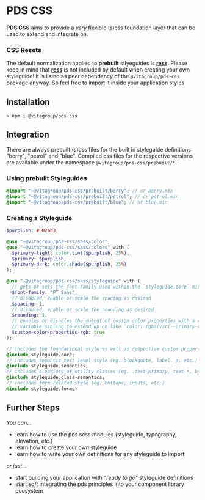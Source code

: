 # PDS CSS

**PDS CSS** aims to provide a _very_ flexible (s)css foundation layer that can be used to extend and integrate on.

### CSS Resets

The default normalization applied to **prebuilt** stlyeguides is [**ress**][ress]. Please keep in mind that
[**ress**][ress] is not included by default when creating your own styleguide! It is listed as peer dependency of
the `@vitagroup/pds-css` package anyway. So feel free to import it inside your application styles.

[ress]: https://github.com/filipelinhares/ress

## Installation

```
> npm i @vitagroup/pds-css
```

## Integration

There are always prebuilt (s)css files for the built in styleguide definitions "berry", "petrol" and "blue". Compiled
css files for the respective versions are available under the namespace `@vitagroup/pds-css/prebuilt/*`.

### Using prebuilt Styleguides

```sass
@import "~@vitagroup/pds-css/prebuilt/berry"; // or berry.min
@import "~@vitagroup/pds-css/prebuilt/petrol"; // or petrol.min
@import "~@vitagroup/pds-css/prebuilt/blue"; // or blue.min
```

### Creating a Styleguide

```sass
$purplish: #582ab3;

@use "~@vitagroup/pds-css/sass/color";
@use "~@vitagroup/pds-css/sass/colors" with (
  $primary-light: color.tint($purplish, 25%),
  $primary: $purplish,
  $primary-dark: color.shade($purplish, 25%)
);

@use "~@vitagroup/pds-css/sass/styleguide" with (
  // gets or sets the font family used within the `styleguide.core` mixin
  $font-family: "PT Sans",
  // disabled, enable or scale the spacing as desired
  $spacing: 1,
  // disabled, enable or scale the rounding as desired
  $rounding: 1,
  // enables or disables the output of custom color properties with a corresponding "#{$property}-rgb"
  // variable sibling to extend up on like `color: rgba(var(--primary-rgb), 0.42)`
  $custom-color-properties-rgb: true
);

// includes the foundational style as well as respective custom properties
@include styleguide.core;
// includes semantic text level style (eg. blockquote, label, p, etc.)
@include styleguide.semantics;
// includes a variety of utility classes (eg. .text-primary, text-*, body-small, tiny, etc.)
@include styleguide.class-semantics;
// includes form related style (eg. buttons, inputs, etc.)
@include styleguide.forms;
```

## Further Steps

_You can..._

- learn how to use the pds scss modules (styleguide, typography, elevation, etc.)
- learn how to create your own styleguide
- learn how to write your own definitions for any styleguide to import

_or just..._

- start building your application with _"ready to go"_ styleguide definitions
- start _soft_ integrating the pds principles into your component library ecosystem
